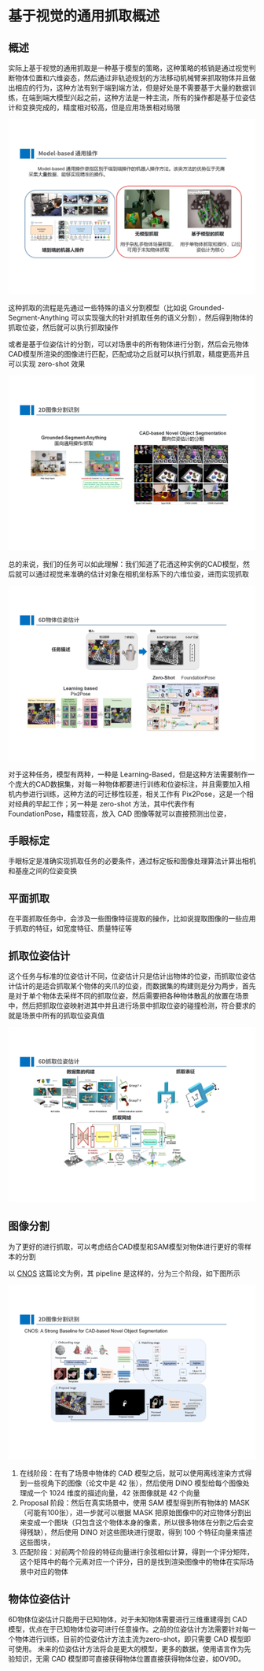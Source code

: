 # 基于视觉的通用抓取概述

## 概述

实际上基于视觉的通用抓取是一种基于模型的策略，这种策略的核销是通过视觉判断物体位置和六维姿态，然后通过非轨迹规划的方法移动机械臂来抓取物体并且做出相应的行为，这种方法有别于端到端方法，但是好处是不需要基于大量的数据训练，在端到端大模型兴起之前，这种方法是一种主流，所有的操作都是基于位姿估计和变换完成的，精度相对较高，但是应用场景相对局限

![AutoDriveHeart_EmbeddedAI_1-1_7](./assets/AutoDriveHeart_EmbeddedAI_1-1_7.png)

这种抓取的流程是先通过一些特殊的语义分割模型（比如说 Grounded-Segment-Anything 可以实现强大的针对抓取任务的语义分割），然后得到物体的抓取位姿，然后就可以执行抓取操作

或者是基于位姿估计的分割，可以对场景中的所有物体进行分割，然后会元物体CAD模型所渲染的图像进行匹配，匹配成功之后就可以执行抓取，精度更高并且可以实现 zero-shot 效果

![AutoDriveHeart_EmbeddedAI_1-1_11](./assets/AutoDriveHeart_EmbeddedAI_1-1_11.png)

总的来说，我们的任务可以如此理解：我们知道了花洒这种实例的CAD模型，然后就可以通过视觉来准确的估计对象在相机坐标系下的六维位姿，进而实现抓取

![AutoDriveHeart_EmbeddedAI_1-1_12](./assets/AutoDriveHeart_EmbeddedAI_1-1_12.png)

对于这种任务，模型有两种，一种是 Learning-Based，但是这种方法需要制作一个庞大的CAD数据集，对每一种物体都要进行训练和位姿标注，并且需要加入相机内参进行训练，这种方法的可迁移性较差，相关工作有 Pix2Pose，这是一个相对经典的早起工作；另一种是 zero-shot 方法，其中代表作有 FoundationPose，精度较高，放入 CAD 图像等就可以直接预测出位姿，

## 手眼标定

手眼标定是准确实现抓取任务的必要条件，通过标定板和图像处理算法计算出相机和基座之间的位姿变换

## 平面抓取

在平面抓取任务中，会涉及一些图像特征提取的操作，比如说提取图像的一些应用于抓取的特征，如宽度特征、质量特征等

## 抓取位姿估计

这个任务与标准的位姿估计不同，位姿估计只是估计出物体的位姿，而抓取位姿估计估计的是适合抓取某个物体的夹爪的位姿，而数据集的构建则是分为两步，首先是对于单个物体去采样不同的抓取位姿，然后需要把各种物体散乱的放置在场景中，然后把抓取位姿映射进其中并且进行场景中抓取位姿的碰撞检测，符合要求的就是场景中所有的抓取位姿真值

![AutoDriveHeart_EmbeddedAI_1-1_15](./assets/AutoDriveHeart_EmbeddedAI_1-1_15.png)

## 图像分割

为了更好的进行抓取，可以考虑结合CAD模型和SAM模型对物体进行更好的零样本的分割

以 [CNOS](https://github.com/nv-nguyen/cnos) 这篇论文为例，其 pipeline 是这样的，分为三个阶段，如下图所示

![AutoDriveHeart_EmbeddedAI_1-6_11](./assets/AutoDriveHeart_EmbeddedAI_1-6_11.png)

1. 在线阶段：在有了场景中物体的 CAD 模型之后，就可以使用离线渲染方式得到一些视角下的图像（论文中是 42 张），然后使用 DINO 模型给每个图像处理成一个 1024 维度的描述向量，42 张图像就是 42 个向量
2. Proposal 阶段：然后在真实场景中，使用 SAM 模型得到所有物体的 MASK （可能有100张），进一步就可以根据 MASK 把原始图像中的对应物体分割出来变成一个图块（只包含这个物体本身的像素，所以很多物体在分割之后会变得残缺），然后使用 DINO 对这些图块进行提取，得到 100 个特征向量来描述这些图块，
3. 匹配阶段：对前两个阶段的特征向量进行余弦相似计算，得到一个评分矩阵，这个矩阵中的每个元素对应一个评分，目的是找到渲染图像中的物体在实际场景中对应的物体

## 物体位姿估计

6D物体位姿估计只能用于已知物体，对于未知物体需要进行三维重建得到 CAD 模型，优点在于已知物体位姿可进行任意操作。之前的位姿估计方法需要针对每一个物体进行训练，目前的位姿估计方法主流为zero-shot，即只需要 CAD 模型即可使用。
未来的位姿估计方法将会是更大的模型，更多的数据，使用语言作为先验知识，无需 CAD 模型即可直接获得物体位置直接获得物体位姿，如OV9D。